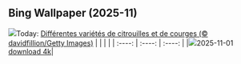 ## Bing Wallpaper (2025-11)
![](https://cn.bing.com/th?id=OHR.PumpkinHalloween_FR-CA4476250622_UHD.jpg&w=1000)Today: [Différentes variétés de citrouilles et de courges (© davidfillion/Getty Images)](https://cn.bing.com/th?id=OHR.PumpkinHalloween_FR-CA4476250622_UHD.jpg&rf=LaDigue_UHD.jpg&pid=hp&w=3840&h=2160&rs=1&c=4)
|      |      |      |
| :----: | :----: | :----: |
|![](https://cn.bing.com/th?id=OHR.PumpkinHalloween_FR-CA4476250622_UHD.jpg&pid=hp&w=384&h=216&rs=1&c=4)2025-11-01 [download 4k](https://cn.bing.com/th?id=OHR.PumpkinHalloween_FR-CA4476250622_UHD.jpg&rf=LaDigue_UHD.jpg&pid=hp&w=3840&h=2160&rs=1&c=4)|